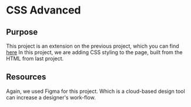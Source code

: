 # CSS Advanced
## Purpose
This project is an extension on the previous project, which you can find [here](https://www.github.com/zack6yuan/atlas-web-development/html_advanced)
In this project, we are adding CSS styling to the page, built from the HTML from last project.
## Resources
Again, we used Figma for this project. Which is a cloud-based design tool can increase a designer's work-flow.
